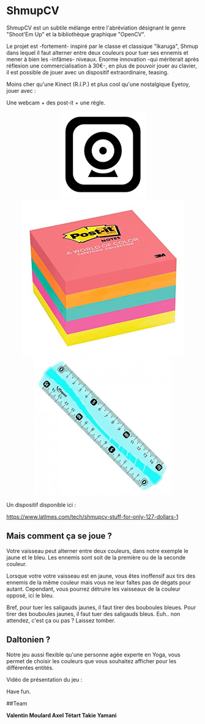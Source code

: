 # ShmupCV

ShmupCV est un subtile mélange entre l'abréviation désignant le genre "Shoot'Em Up" et la bibliothèque graphique "OpenCV".

Le projet est -fortement- inspiré par le classe et classique "Ikaruga", Shmup dans lequel il faut alterner entre deux couleurs pour tuer ses ennemis et mener à bien les -infâmes- niveaux. Enorme innovation -qui mériterait après réflexion une commercialisation à 30€-, en plus de pouvoir jouer au clavier, il est possible de jouer avec un dispositif extraordinaire, teasing.

Moins cher qu'une Kinect (R.I.P.) et plus cool qu'une nostalgique Eyetoy, jouer avec :

Une webcam + des post-it + une règle.

<p align="center">
  <img src="Assets/Resources/webcam.png">
  <img src="Assets/Resources/postit.jpg">
  <img src="Assets/Resources/regle.png">
</p>

Un dispositif disponible ici : 

https://www.latlmes.com/tech/shmupcv-stuff-for-only-127-dollars-1

## Mais comment ça se joue ? 
Votre vaisseau peut alterner entre deux couleurs, dans notre exemple le jaune et le bleu. Les ennemis sont soit de la première ou de la seconde couleur.

Lorsque votre votre vaisseau est en jaune, vous êtes inoffensif aux tirs des ennemis de la même couleur mais vous ne leur faîtes pas de dégats pour autant. Cependant, vous pourrez détruire les vaisseaux de la couleur opposé, ici le bleu.

Bref, pour tuer les saligauds jaunes, il faut tirer des bouboules bleues. 
Pour tirer des bouboules jaunes, il faut tuer des saligauds bleus.
Euh.. non attendez, c'est ça ou pas ? Laissez tomber. 

## Daltonien ?
Notre jeu aussi flexible qu'une personne agée experte en Yoga, vous permet de choisir les couleurs que vous souhaitez afficher pour les différentes entités. 

Vidéo de présentation du jeu :


Have fun.

##Team

**Valentin Moulard
Axel Tétart
Takie Yamani**
